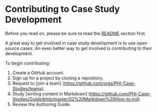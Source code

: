 # Contributing to Case Study Development

Before you read on, please be sure to read the [README](https://github.com/PHI-Case-Studies/Guide/blob/master/README.md) section first.

A great way to get involved in case study development is to use open source cases. An even better way to get involved is contributing to their development. 

To begin contributing:

1. Create a GitHub account.
2. Sign up for a project by cloning a repository.
3. Request to [join a team] (https://github.com/orgs/PHI-Case-Studies/teams).
4. Study [writing content in Markdown] (https://github.com/PHI-Case-Studies/Guide/blob/master/02%20Markdown%20How-to.md).
5. Review the Authoring Guide.

